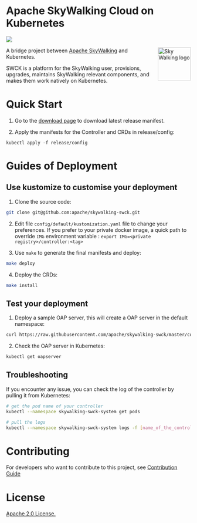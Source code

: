 Apache SkyWalking Cloud on Kubernetes
============

![](https://github.com/apache/skywalking-swck/workflows/Build/badge.svg?branch=master)

<img src="http://skywalking.apache.org/assets/logo.svg" alt="Sky Walking logo" height="90px" align="right" />

A bridge project between [Apache SkyWalking](https://github.com/apache/skywalking) and Kubernetes.

SWCK is a platform for the SkyWalking user, provisions, upgrades, maintains SkyWalking relevant components, and makes them work natively on Kubernetes. 

# Quick Start

 1. Go to the [download page](https://skywalking.apache.org/downloads/) to download latest release manifest. 
 
 2. Apply the manifests for the Controller and CRDs in release/config:
 ```
 kubectl apply -f release/config
 ```
 
# Guides of Deployment
## Use kustomize to customise your deployment

1. Clone the source code:

```sh
git clone git@github.com:apache/skywalking-swck.git
```

2. Edit file `config/default/kustomization.yaml` file to change your preferences. If you prefer to your private docker image, a quick path to override `IMG` environment variable : `export IMG=<private registry>/controller:<tag>`

3. Use `make` to generate the final manifests and deploy:

```sh
make deploy
```

4. Deploy the CRDs:

```sh
make install
```

## Test your deployment

1. Deploy a sample OAP server, this will create a OAP server in the default namespace:

```sh
curl https://raw.githubusercontent.com/apache/skywalking-swck/master/config/samples/oap.yaml | kubectl apply -f -
```

2. Check the OAP server in Kubernetes:

```sh
kubectl get oapserver
```

## Troubleshooting

If you encounter any issue, you can check the log of the controller by pulling it from Kubernetes:

```sh
# get the pod name of your controller
kubectl --namespace skywalking-swck-system get pods

# pull the logs
kubectl --namespace skywalking-swck-system logs -f [name_of_the_controller_pod]
```

# Contributing
For developers who want to contribute to this project, see [Contribution Guide](CONTRIBUTING.md)

# License
[Apache 2.0 License.](/LICENSE)
